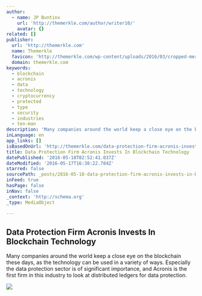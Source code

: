 ```yaml
---
author:
  - name: JP Buntinx
    url: 'http://themerkle.com/author/writer10/'
    avatar: {}
related: []
publisher:
  url: 'http://themerkle.com'
  name: Themerkle
  favicon: 'http://themerkle.com/wp-content/uploads/2016/03/cropped-merkle-white-1-192x192.png'
  domain: themerkle.com
keywords:
  - blockchain
  - acronis
  - data
  - technology
  - cryptocurrency
  - protected
  - type
  - security
  - industries
  - ten-man
description: 'Many companies around the world keep a close eye on the blockchain these days, as the technology can be used in a variety of ways. Especially the data protection sector is of significant importance, and Acronis is the first firm in this industry to look at distributed ledgers for data protection.'
inLanguage: en
app_links: []
isBasedOnUrl: 'http://themerkle.com/data-protection-firm-acronis-invests-in-blockchain-technology/'
title: Data Protection Firm Acronis Invests In Blockchain Technology
datePublished: '2016-05-18T02:52:41.037Z'
dateModified: '2016-05-17T16:38:22.784Z'
starred: false
sourcePath: _posts/2016-05-18-data-protection-firm-acronis-invests-in-blockchain-technolog.md
inFeed: true
hasPage: false
inNav: false
_context: 'http://schema.org'
_type: MediaObject

---
```

<article style=""><h1>Data Protection Firm Acronis Invests In Blockchain Technology</h1><p>Many companies around the world keep a close eye on the blockchain these days, as the technology can be used in a variety of ways. Especially the data protection sector is of significant importance, and Acronis is the first firm in this industry to look at distributed ledgers for data protection.</p><img src="http://themerkle.com/wp-content/uploads/2016/05/shutterstock_390010090-300x300.jpg" /></article>